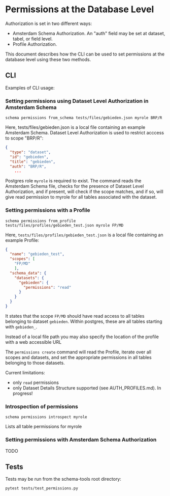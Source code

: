 # Permissions at the Database Level

Authorization is set in two different ways:
- Amsterdam Schema Authorization.  An "auth" field may be set at dataset, tabel, or field level.
- Profile Authorization.

This document describes how the CLI can be used to set permissions at the database level using these two methods.



## CLI

Examples of CLI usage:

### Setting permissions using Dataset Level Authorization in Amsterdam Schema

```
schema permissions from_schema tests/files/gebieden.json myrole BRP/R
```
Here, tests/files/gebieden.json is a local file containing an example Amsterdam Schema. 
Dataset Level Authorization is used to restrict acccess to scope "BRP/R": 
```json
{
  "type": "dataset",
  "id": "gebieden",
  "title": "gebieden",
  "auth": "BRP/R",
    ...
```
Postgres role `myrole` is required to exist. The command reads the Amsterdam Schema file, checks for the presence
of Dataset Level Authorization, and if present, will check if the scope matches, and if so, 
will give read permission to myrole for all tables associated with the dataset.


### Setting permissions with a Profile
```
schema permissions from_profile tests/files/profiles/gebieden_test.json myrole FP/MD
```

Here, `tests/files/profiles/gebieden_test.json` is a local file containing an example Profile:
```json
{
  "name": "gebieden_test",
  "scopes": [
    "FP/MD"
    ],
  "schema_data": {
    "datasets": {
      "gebieden": {
        "permissions": "read"
      }
    }
  }
}
```
It states that the scope `FP/MD` should have read access to all tables belonging to dataset `gebieden`.
Within postgres, these are all tables starting with `gebieden_`.

Instead of a local file path you may also specify the location of the profile with a web accessible URL

The `permissions create` command will read the Profile, iterate over all scopes and datasets, and set the appropriate permissions in all tables belonging to those datasets.

Current limitations:
- only `read` permissions
- only Dataset Details Structure supported (see AUTH_PROFILES.md). In progress!

### Introspection of permissions

```shell script
schema permissions introspect myrole
```
Lists all table permissions for myrole

### Setting permissions with Amsterdam Schema Authorization
TODO


## Tests

Tests may be run from the schema-tools root directory:
```shell
pytest tests/test_permissions.py
```









